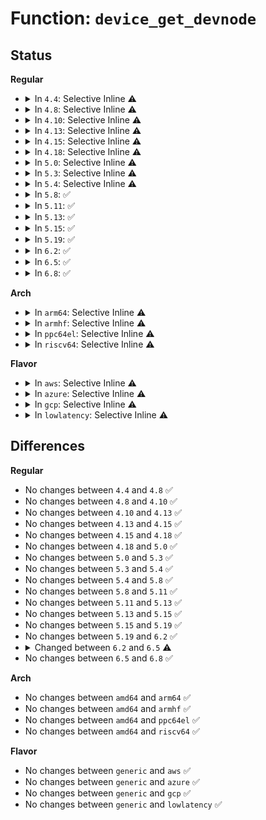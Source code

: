 # Function: <code>device_get_devnode</code>

## Status
<b>Regular</b>
<ul>
<li>
<details>
<summary>In <code>4.4</code>: Selective Inline ⚠️</summary>

```c
const char *device_get_devnode(struct device *dev, umode_t *mode, kuid_t *uid, kgid_t *gid, const char **tmp);
```

**Collision:** Unique Global

**Inline:** Selective

**Transformation:** False

**Instances:**

```
In drivers/base/core.c (ffffffff81548d60)
Location: drivers/base/core.c:1343
Inline: True
Direct callers:
  - drivers/base/core.c:dev_uevent
  - drivers/base/devtmpfs.c:devtmpfs_create_node
  - drivers/base/devtmpfs.c:devtmpfs_delete_node
```
**Symbols:**

```
ffffffff81548d60-ffffffff81548e26: device_get_devnode (STB_GLOBAL)
```
</details>
</li>
<li>
<details>
<summary>In <code>4.8</code>: Selective Inline ⚠️</summary>

```c
const char *device_get_devnode(struct device *dev, umode_t *mode, kuid_t *uid, kgid_t *gid, const char **tmp);
```

**Collision:** Unique Global

**Inline:** Selective

**Transformation:** False

**Instances:**

```
In drivers/base/core.c (ffffffff8159a990)
Location: drivers/base/core.c:1343
Inline: True
Direct callers:
  - drivers/base/core.c:dev_uevent
  - drivers/base/devtmpfs.c:devtmpfs_delete_node
  - drivers/base/devtmpfs.c:devtmpfs_create_node
```
**Symbols:**

```
ffffffff8159a990-ffffffff8159aa56: device_get_devnode (STB_GLOBAL)
```
</details>
</li>
<li>
<details>
<summary>In <code>4.10</code>: Selective Inline ⚠️</summary>

```c
const char *device_get_devnode(struct device *dev, umode_t *mode, kuid_t *uid, kgid_t *gid, const char **tmp);
```

**Collision:** Unique Global

**Inline:** Selective

**Transformation:** False

**Instances:**

```
In drivers/base/core.c (ffffffff815c8ef0)
Location: drivers/base/core.c:1934
Inline: True
Direct callers:
  - drivers/base/core.c:dev_uevent
  - drivers/base/devtmpfs.c:devtmpfs_delete_node
  - drivers/base/devtmpfs.c:devtmpfs_create_node
```
**Symbols:**

```
ffffffff815c8ef0-ffffffff815c8fb6: device_get_devnode (STB_GLOBAL)
```
</details>
</li>
<li>
<details>
<summary>In <code>4.13</code>: Selective Inline ⚠️</summary>

```c
const char *device_get_devnode(struct device *dev, umode_t *mode, kuid_t *uid, kgid_t *gid, const char **tmp);
```

**Collision:** Unique Global

**Inline:** Selective

**Transformation:** False

**Instances:**

```
In drivers/base/core.c (ffffffff815ddc00)
Location: drivers/base/core.c:1932
Inline: True
Direct callers:
  - drivers/base/core.c:dev_uevent
  - drivers/base/devtmpfs.c:devtmpfs_delete_node
  - drivers/base/devtmpfs.c:devtmpfs_create_node
```
**Symbols:**

```
ffffffff815ddc00-ffffffff815ddcc6: device_get_devnode (STB_GLOBAL)
```
</details>
</li>
<li>
<details>
<summary>In <code>4.15</code>: Selective Inline ⚠️</summary>

```c
const char *device_get_devnode(struct device *dev, umode_t *mode, kuid_t *uid, kgid_t *gid, const char **tmp);
```

**Collision:** Unique Global

**Inline:** Selective

**Transformation:** False

**Instances:**

```
In drivers/base/core.c (ffffffff81644c00)
Location: drivers/base/core.c:2067
Inline: True
Direct callers:
  - drivers/base/core.c:dev_uevent
  - drivers/base/devtmpfs.c:devtmpfs_delete_node
  - drivers/base/devtmpfs.c:devtmpfs_create_node
```
**Symbols:**

```
ffffffff81644c00-ffffffff81644ccf: device_get_devnode (STB_GLOBAL)
```
</details>
</li>
<li>
<details>
<summary>In <code>4.18</code>: Selective Inline ⚠️</summary>

```c
const char *device_get_devnode(struct device *dev, umode_t *mode, kuid_t *uid, kgid_t *gid, const char **tmp);
```

**Collision:** Unique Global

**Inline:** Selective

**Transformation:** False

**Instances:**

```
In drivers/base/core.c (ffffffff81680020)
Location: drivers/base/core.c:2114
Inline: True
Direct callers:
  - drivers/base/core.c:dev_uevent
  - drivers/base/devtmpfs.c:devtmpfs_delete_node
  - drivers/base/devtmpfs.c:devtmpfs_create_node
```
**Symbols:**

```
ffffffff81680020-ffffffff816800f6: device_get_devnode (STB_GLOBAL)
```
</details>
</li>
<li>
<details>
<summary>In <code>5.0</code>: Selective Inline ⚠️</summary>

```c
const char *device_get_devnode(struct device *dev, umode_t *mode, kuid_t *uid, kgid_t *gid, const char **tmp);
```

**Collision:** Unique Global

**Inline:** Selective

**Transformation:** False

**Instances:**

```
In drivers/base/core.c (ffffffff8169fab0)
Location: drivers/base/core.c:2189
Inline: True
Direct callers:
  - drivers/base/core.c:dev_uevent
  - drivers/base/devtmpfs.c:devtmpfs_delete_node
  - drivers/base/devtmpfs.c:devtmpfs_create_node
```
**Symbols:**

```
ffffffff8169fab0-ffffffff8169fb86: device_get_devnode (STB_GLOBAL)
```
</details>
</li>
<li>
<details>
<summary>In <code>5.3</code>: Selective Inline ⚠️</summary>

```c
const char *device_get_devnode(struct device *dev, umode_t *mode, kuid_t *uid, kgid_t *gid, const char **tmp);
```

**Collision:** Unique Global

**Inline:** Selective

**Transformation:** False

**Instances:**

```
In drivers/base/core.c (ffffffff816d8220)
Location: drivers/base/core.c:2415
Inline: True
Direct callers:
  - drivers/base/core.c:dev_uevent
  - drivers/base/devtmpfs.c:devtmpfs_delete_node
  - drivers/base/devtmpfs.c:devtmpfs_create_node
```
**Symbols:**

```
ffffffff816d8220-ffffffff816d82f2: device_get_devnode (STB_GLOBAL)
```
</details>
</li>
<li>
<details>
<summary>In <code>5.4</code>: Selective Inline ⚠️</summary>

```c
const char *device_get_devnode(struct device *dev, umode_t *mode, kuid_t *uid, kgid_t *gid, const char **tmp);
```

**Collision:** Unique Global

**Inline:** Selective

**Transformation:** False

**Instances:**

```
In drivers/base/core.c (ffffffff816fc320)
Location: drivers/base/core.c:2452
Inline: True
Direct callers:
  - drivers/base/core.c:dev_uevent
  - drivers/base/devtmpfs.c:devtmpfs_delete_node
  - drivers/base/devtmpfs.c:devtmpfs_create_node
```
**Symbols:**

```
ffffffff816fc320-ffffffff816fc3f2: device_get_devnode (STB_GLOBAL)
```
</details>
</li>
<li>
<details>
<summary>In <code>5.8</code>: ✅</summary>

```c
const char *device_get_devnode(struct device *dev, umode_t *mode, kuid_t *uid, kgid_t *gid, const char **tmp);
```

**Collision:** Unique Global

**Inline:** No

**Transformation:** False

**Instances:**

```
In drivers/base/core.c (ffffffff817b5c40)
Location: drivers/base/core.c:2953
Inline: False
Direct callers:
  - drivers/base/core.c:dev_uevent
  - drivers/base/devtmpfs.c:devtmpfs_delete_node
  - drivers/base/devtmpfs.c:devtmpfs_create_node
```
**Symbols:**

```
ffffffff817b5c40-ffffffff817b5d12: device_get_devnode (STB_GLOBAL)
```
</details>
</li>
<li>
<details>
<summary>In <code>5.11</code>: ✅</summary>

```c
const char *device_get_devnode(struct device *dev, umode_t *mode, kuid_t *uid, kgid_t *gid, const char **tmp);
```

**Collision:** Unique Global

**Inline:** No

**Transformation:** False

**Instances:**

```
In drivers/base/core.c (ffffffff817cb0b0)
Location: drivers/base/core.c:3365
Inline: False
Direct callers:
  - drivers/base/core.c:dev_uevent
  - drivers/base/devtmpfs.c:devtmpfs_delete_node
  - drivers/base/devtmpfs.c:devtmpfs_create_node
```
**Symbols:**

```
ffffffff817cb0b0-ffffffff817cb182: device_get_devnode (STB_GLOBAL)
```
</details>
</li>
<li>
<details>
<summary>In <code>5.13</code>: ✅</summary>

```c
const char *device_get_devnode(struct device *dev, umode_t *mode, kuid_t *uid, kgid_t *gid, const char **tmp);
```

**Collision:** Unique Global

**Inline:** No

**Transformation:** False

**Instances:**

```
In drivers/base/core.c (ffffffff817aea20)
Location: drivers/base/core.c:3592
Inline: False
Direct callers:
  - drivers/base/core.c:dev_uevent
  - drivers/base/devtmpfs.c:devtmpfs_delete_node
  - drivers/base/devtmpfs.c:devtmpfs_create_node
```
**Symbols:**

```
ffffffff817aea20-ffffffff817aeaf2: device_get_devnode (STB_GLOBAL)
```
</details>
</li>
<li>
<details>
<summary>In <code>5.15</code>: ✅</summary>

```c
const char *device_get_devnode(struct device *dev, umode_t *mode, kuid_t *uid, kgid_t *gid, const char **tmp);
```

**Collision:** Unique Global

**Inline:** No

**Transformation:** False

**Instances:**

```
In drivers/base/core.c (ffffffff81837c30)
Location: drivers/base/core.c:3657
Inline: False
Direct callers:
  - drivers/base/core.c:dev_uevent
  - drivers/base/devtmpfs.c:devtmpfs_delete_node
  - drivers/base/devtmpfs.c:devtmpfs_create_node
```
**Symbols:**

```
ffffffff81837c30-ffffffff81837d02: device_get_devnode (STB_GLOBAL)
```
</details>
</li>
<li>
<details>
<summary>In <code>5.19</code>: ✅</summary>

```c
const char *device_get_devnode(struct device *dev, umode_t *mode, kuid_t *uid, kgid_t *gid, const char **tmp);
```

**Collision:** Unique Global

**Inline:** No

**Transformation:** False

**Instances:**

```
In drivers/base/core.c (ffffffff81979f40)
Location: drivers/base/core.c:3691
Inline: False
Direct callers:
  - drivers/base/core.c:dev_uevent
  - drivers/base/devtmpfs.c:devtmpfs_delete_node
  - drivers/base/devtmpfs.c:devtmpfs_create_node
```
**Symbols:**

```
ffffffff81979f40-ffffffff8197a033: device_get_devnode (STB_GLOBAL)
```
</details>
</li>
<li>
<details>
<summary>In <code>6.2</code>: ✅</summary>

```c
const char *device_get_devnode(struct device *dev, umode_t *mode, kuid_t *uid, kgid_t *gid, const char **tmp);
```

**Collision:** Unique Global

**Inline:** No

**Transformation:** False

**Instances:**

```
In drivers/base/core.c (ffffffff81ae6d60)
Location: drivers/base/core.c:3890
Inline: False
Direct callers:
  - drivers/base/core.c:dev_uevent
  - drivers/base/devtmpfs.c:devtmpfs_delete_node
  - drivers/base/devtmpfs.c:devtmpfs_create_node
```
**Symbols:**

```
ffffffff81ae6d60-ffffffff81ae6e53: device_get_devnode (STB_GLOBAL)
```
</details>
</li>
<li>
<details>
<summary>In <code>6.5</code>: ✅</summary>

```c
const char *device_get_devnode(const struct device *dev, umode_t *mode, kuid_t *uid, kgid_t *gid, const char **tmp);
```

**Collision:** Unique Global

**Inline:** No

**Transformation:** False

**Instances:**

```
In drivers/base/core.c (ffffffff81b351b0)
Location: drivers/base/core.c:3899
Inline: False
Direct callers:
  - drivers/base/core.c:dev_uevent
  - drivers/base/devtmpfs.c:devtmpfs_delete_node
  - drivers/base/devtmpfs.c:devtmpfs_create_node
```
**Symbols:**

```
ffffffff81b351b0-ffffffff81b352a3: device_get_devnode (STB_GLOBAL)
```
</details>
</li>
<li>
<details>
<summary>In <code>6.8</code>: ✅</summary>

```c
const char *device_get_devnode(const struct device *dev, umode_t *mode, kuid_t *uid, kgid_t *gid, const char **tmp);
```

**Collision:** Unique Global

**Inline:** No

**Transformation:** False

**Instances:**

```
In drivers/base/core.c (ffffffff81b8cbe0)
Location: drivers/base/core.c:3913
Inline: False
Direct callers:
  - drivers/base/core.c:dev_uevent
  - drivers/base/devtmpfs.c:devtmpfs_delete_node
  - drivers/base/devtmpfs.c:devtmpfs_create_node
```
**Symbols:**

```
ffffffff81b8cbe0-ffffffff81b8cccf: device_get_devnode (STB_GLOBAL)
```
</details>
</li>
</ul>
<b>Arch</b>
<ul>
<li>
<details>
<summary>In <code>arm64</code>: Selective Inline ⚠️</summary>

```c
const char *device_get_devnode(struct device *dev, umode_t *mode, kuid_t *uid, kgid_t *gid, const char **tmp);
```

**Collision:** Unique Global

**Inline:** Selective

**Transformation:** False

**Instances:**

```
In drivers/base/core.c (ffff8000108e6c90)
Location: drivers/base/core.c:2452
Inline: True
Direct callers:
  - drivers/base/core.c:dev_uevent
  - drivers/base/devtmpfs.c:devtmpfs_delete_node
  - drivers/base/devtmpfs.c:devtmpfs_create_node
```
**Symbols:**

```
ffff8000108e6c90-ffff8000108e6d94: device_get_devnode (STB_GLOBAL)
```
</details>
</li>
<li>
<details>
<summary>In <code>armhf</code>: Selective Inline ⚠️</summary>

```c
const char *device_get_devnode(struct device *dev, umode_t *mode, kuid_t *uid, kgid_t *gid, const char **tmp);
```

**Collision:** Unique Global

**Inline:** Selective

**Transformation:** False

**Instances:**

```
In drivers/base/core.c (c09d5264)
Location: drivers/base/core.c:2452
Inline: True
Direct callers:
  - drivers/base/core.c:dev_uevent
  - drivers/base/devtmpfs.c:devtmpfs_delete_node
  - drivers/base/devtmpfs.c:devtmpfs_create_node
```
**Symbols:**

```
c09d5264-c09d5348: device_get_devnode (STB_GLOBAL)
```
</details>
</li>
<li>
<details>
<summary>In <code>ppc64el</code>: Selective Inline ⚠️</summary>

```c
const char *device_get_devnode(struct device *dev, umode_t *mode, kuid_t *uid, kgid_t *gid, const char **tmp);
```

**Collision:** Unique Global

**Inline:** Selective

**Transformation:** False

**Instances:**

```
In drivers/base/core.c (c00000000097cc80)
Location: drivers/base/core.c:2452
Inline: True
Direct callers:
  - drivers/base/core.c:dev_uevent
  - drivers/base/devtmpfs.c:devtmpfs_delete_node
  - drivers/base/devtmpfs.c:devtmpfs_create_node
```
**Symbols:**

```
c00000000097cc80-c00000000097cde8: device_get_devnode (STB_GLOBAL)
```
</details>
</li>
<li>
<details>
<summary>In <code>riscv64</code>: Selective Inline ⚠️</summary>

```c
const char *device_get_devnode(struct device *dev, umode_t *mode, kuid_t *uid, kgid_t *gid, const char **tmp);
```

**Collision:** Unique Global

**Inline:** Selective

**Transformation:** False

**Instances:**

```
In drivers/base/core.c (ffffffe00057b59e)
Location: drivers/base/core.c:2452
Inline: True
Direct callers:
  - drivers/base/core.c:dev_uevent
  - drivers/base/devtmpfs.c:devtmpfs_delete_node
  - drivers/base/devtmpfs.c:devtmpfs_create_node
```
**Symbols:**

```
ffffffe00057b59e-ffffffe00057b656: device_get_devnode (STB_GLOBAL)
```
</details>
</li>
</ul>
<b>Flavor</b>
<ul>
<li>
<details>
<summary>In <code>aws</code>: Selective Inline ⚠️</summary>

```c
const char *device_get_devnode(struct device *dev, umode_t *mode, kuid_t *uid, kgid_t *gid, const char **tmp);
```

**Collision:** Unique Global

**Inline:** Selective

**Transformation:** False

**Instances:**

```
In drivers/base/core.c (ffffffff816c1b10)
Location: drivers/base/core.c:2452
Inline: True
Direct callers:
  - drivers/base/core.c:dev_uevent
  - drivers/base/devtmpfs.c:devtmpfs_delete_node
  - drivers/base/devtmpfs.c:devtmpfs_create_node
```
**Symbols:**

```
ffffffff816c1b10-ffffffff816c1be2: device_get_devnode (STB_GLOBAL)
```
</details>
</li>
<li>
<details>
<summary>In <code>azure</code>: Selective Inline ⚠️</summary>

```c
const char *device_get_devnode(struct device *dev, umode_t *mode, kuid_t *uid, kgid_t *gid, const char **tmp);
```

**Collision:** Unique Global

**Inline:** Selective

**Transformation:** False

**Instances:**

```
In drivers/base/core.c (ffffffff8169cdc0)
Location: drivers/base/core.c:2452
Inline: True
Direct callers:
  - drivers/base/core.c:dev_uevent
  - drivers/base/devtmpfs.c:devtmpfs_delete_node
  - drivers/base/devtmpfs.c:devtmpfs_create_node
```
**Symbols:**

```
ffffffff8169cdc0-ffffffff8169ce92: device_get_devnode (STB_GLOBAL)
```
</details>
</li>
<li>
<details>
<summary>In <code>gcp</code>: Selective Inline ⚠️</summary>

```c
const char *device_get_devnode(struct device *dev, umode_t *mode, kuid_t *uid, kgid_t *gid, const char **tmp);
```

**Collision:** Unique Global

**Inline:** Selective

**Transformation:** False

**Instances:**

```
In drivers/base/core.c (ffffffff816effe0)
Location: drivers/base/core.c:2452
Inline: True
Direct callers:
  - drivers/base/core.c:dev_uevent
  - drivers/base/devtmpfs.c:devtmpfs_delete_node
  - drivers/base/devtmpfs.c:devtmpfs_create_node
```
**Symbols:**

```
ffffffff816effe0-ffffffff816f00b2: device_get_devnode (STB_GLOBAL)
```
</details>
</li>
<li>
<details>
<summary>In <code>lowlatency</code>: Selective Inline ⚠️</summary>

```c
const char *device_get_devnode(struct device *dev, umode_t *mode, kuid_t *uid, kgid_t *gid, const char **tmp);
```

**Collision:** Unique Global

**Inline:** Selective

**Transformation:** False

**Instances:**

```
In drivers/base/core.c (ffffffff8170a820)
Location: drivers/base/core.c:2452
Inline: True
Direct callers:
  - drivers/base/core.c:dev_uevent
  - drivers/base/devtmpfs.c:devtmpfs_delete_node
  - drivers/base/devtmpfs.c:devtmpfs_create_node
```
**Symbols:**

```
ffffffff8170a820-ffffffff8170a8f2: device_get_devnode (STB_GLOBAL)
```
</details>
</li>
</ul>

## Differences
<b>Regular</b>
<ul>
<li>
No changes between <code>4.4</code> and <code>4.8</code> ✅
</li>
<li>
No changes between <code>4.8</code> and <code>4.10</code> ✅
</li>
<li>
No changes between <code>4.10</code> and <code>4.13</code> ✅
</li>
<li>
No changes between <code>4.13</code> and <code>4.15</code> ✅
</li>
<li>
No changes between <code>4.15</code> and <code>4.18</code> ✅
</li>
<li>
No changes between <code>4.18</code> and <code>5.0</code> ✅
</li>
<li>
No changes between <code>5.0</code> and <code>5.3</code> ✅
</li>
<li>
No changes between <code>5.3</code> and <code>5.4</code> ✅
</li>
<li>
No changes between <code>5.4</code> and <code>5.8</code> ✅
</li>
<li>
No changes between <code>5.8</code> and <code>5.11</code> ✅
</li>
<li>
No changes between <code>5.11</code> and <code>5.13</code> ✅
</li>
<li>
No changes between <code>5.13</code> and <code>5.15</code> ✅
</li>
<li>
No changes between <code>5.15</code> and <code>5.19</code> ✅
</li>
<li>
No changes between <code>5.19</code> and <code>6.2</code> ✅
</li>
<li>
<details>
<summary>Changed between <code>6.2</code> and <code>6.5</code> ⚠️</summary>
<ul>
<li>
<b>Param type changed. </b>
<code>struct device *dev</code> ➡️ <code>const struct device *dev</code>
</li>
</ul>
</details>
</li>
<li>
No changes between <code>6.5</code> and <code>6.8</code> ✅
</li>
</ul>
<b>Arch</b>
<ul>
<li>
No changes between <code>amd64</code> and <code>arm64</code> ✅
</li>
<li>
No changes between <code>amd64</code> and <code>armhf</code> ✅
</li>
<li>
No changes between <code>amd64</code> and <code>ppc64el</code> ✅
</li>
<li>
No changes between <code>amd64</code> and <code>riscv64</code> ✅
</li>
</ul>
<b>Flavor</b>
<ul>
<li>
No changes between <code>generic</code> and <code>aws</code> ✅
</li>
<li>
No changes between <code>generic</code> and <code>azure</code> ✅
</li>
<li>
No changes between <code>generic</code> and <code>gcp</code> ✅
</li>
<li>
No changes between <code>generic</code> and <code>lowlatency</code> ✅
</li>
</ul>
